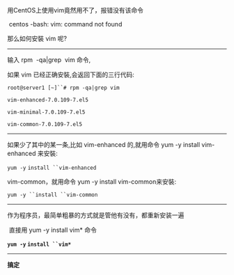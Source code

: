 用CentOS上使用vim竟然用不了，报错没有该命令

 centos -bash: vim: command not found

那么如何安裝 vim 呢?

-------------------------------------------------------------------------------------------------------

输入 rpm  -qa|grep  vim 命令,

如果 vim 已经正确安裝,会返回下面的三行代码:

`root@server1 [~]``# rpm -qa|grep vim`

`vim-enhanced-7.0.109-7.el5`

`vim-minimal-7.0.109-7.el5`

`vim-common-7.0.109-7.el5`

-------------------------------------------------------------------------------------------------------

如果少了其中的某一条,比如 vim-enhanced 的,就用命令 yum -y install vim-enhanced 来安裝:

`yum -y` `install ``vim-enhanced`

vim-common，就用命令 yum -y install vim-common来安裝:

`yum -y ``install ``vim-common`

-----------------------------------------------------------------------------------------------------

作为程序员，最简单粗暴的方式就是管他有没有，都重新安装一遍

 直接用 yum -y install vim* 命令

**`yum -y` `install ``vim*`**

---------------------------------------------------------------------------------------------------------------

**搞定**